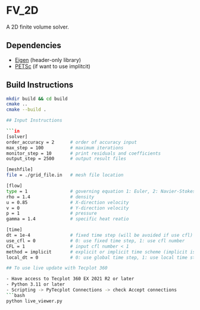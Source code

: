 # FV_2D

A 2D finite volume solver.

## Dependencies

- [Eigen](https://eigen.tuxfamily.org/) (header-only library)
- [PETSc](https://petsc.org/release/) (if want to use implitcit)

## Build Instructions

```bash
mkdir build && cd build
cmake ..
cmake --build .

## Input Instructions

```in
[solver]
order_accuracy = 2      # order of accuracy input
max_step = 100          # maximum iterations
monitor_step = 10       # print residuals and coefficients
output_step = 2500      # output result files

[meshfile]
file = ./grid_file.in   # mesh file location

[flow]
type = 1                # governing equation 1: Euler, 2: Navier-Stokes
rho = 1.4               # density
u = 0.85                # X-direction velocity
v = 0                   # Y-direction velocity
p = 1                   # pressure
gamma = 1.4             # specific heat reatio

[time]
dt = 1e-4               # fixed time step (will be avoided if use cfl)
use_cfl = 0             # 0: use fixed time step, 1: use cfl number
CFL = 1                 # input cfl number < 1
method = implicit       # explicit or implicit time scheme (implicit is still in develop)
local_dt = 0            # 0: use global time step, 1: use local time step

## To use live update with Tecplot 360

- Have access to Tecplot 360 EX 2021 R2 or later
- Python 3.11 or later 
- Scripting -> PyTecplot Connections -> check Accept connections
```bash
python live_viewer.py